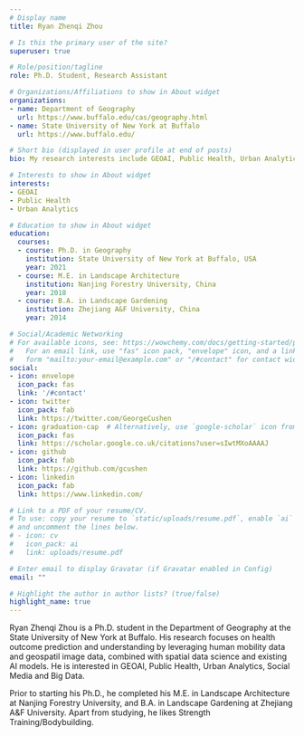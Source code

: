 ```yaml
---
# Display name
title: Ryan Zhenqi Zhou

# Is this the primary user of the site?
superuser: true

# Role/position/tagline
role: Ph.D. Student, Research Assistant

# Organizations/Affiliations to show in About widget
organizations:
- name: Department of Geography
  url: https://www.buffalo.edu/cas/geography.html
- name: State University of New York at Buffalo
  url: https://www.buffalo.edu/

# Short bio (displayed in user profile at end of posts)
bio: My research interests include GEOAI, Public Health, Urban Analytics.

# Interests to show in About widget
interests:
- GEOAI
- Public Health
- Urban Analytics

# Education to show in About widget
education:
  courses:
  - course: Ph.D. in Geography
    institution: State University of New York at Buffalo, USA
    year: 2021
  - course: M.E. in Landscape Architecture
    institution: Nanjing Forestry University, China
    year: 2018
  - course: B.A. in Landscape Gardening
    institution: Zhejiang A&F University, China
    year: 2014

# Social/Academic Networking
# For available icons, see: https://wowchemy.com/docs/getting-started/page-builder/#icons
#   For an email link, use "fas" icon pack, "envelope" icon, and a link in the
#   form "mailto:your-email@example.com" or "/#contact" for contact widget.
social:
- icon: envelope
  icon_pack: fas
  link: '/#contact'
- icon: twitter
  icon_pack: fab
  link: https://twitter.com/GeorgeCushen
- icon: graduation-cap  # Alternatively, use `google-scholar` icon from `ai` icon pack
  icon_pack: fas
  link: https://scholar.google.co.uk/citations?user=sIwtMXoAAAAJ
- icon: github
  icon_pack: fab
  link: https://github.com/gcushen
- icon: linkedin
  icon_pack: fab
  link: https://www.linkedin.com/

# Link to a PDF of your resume/CV.
# To use: copy your resume to `static/uploads/resume.pdf`, enable `ai` icons in `params.toml`, 
# and uncomment the lines below.
# - icon: cv
#   icon_pack: ai
#   link: uploads/resume.pdf

# Enter email to display Gravatar (if Gravatar enabled in Config)
email: ""

# Highlight the author in author lists? (true/false)
highlight_name: true
---
```


Ryan Zhenqi Zhou is a Ph.D. student in the Department of Geography at the State University of New York at Buffalo. His research focuses on health outcome prediction and understanding by leveraging human mobility data and geospatil image data, combined with spatial data science and existing AI models. He is interested in GEOAI, Public Health, Urban Analytics, Social Media and Big Data.

Prior to starting his Ph.D., he completed his M.E. in Landscape Architecture at Nanjing Forestry University, and B.A. in Landscape Gardening at Zhejiang A&F University. Apart from studying, he likes Strength Training/Bodybuilding.
